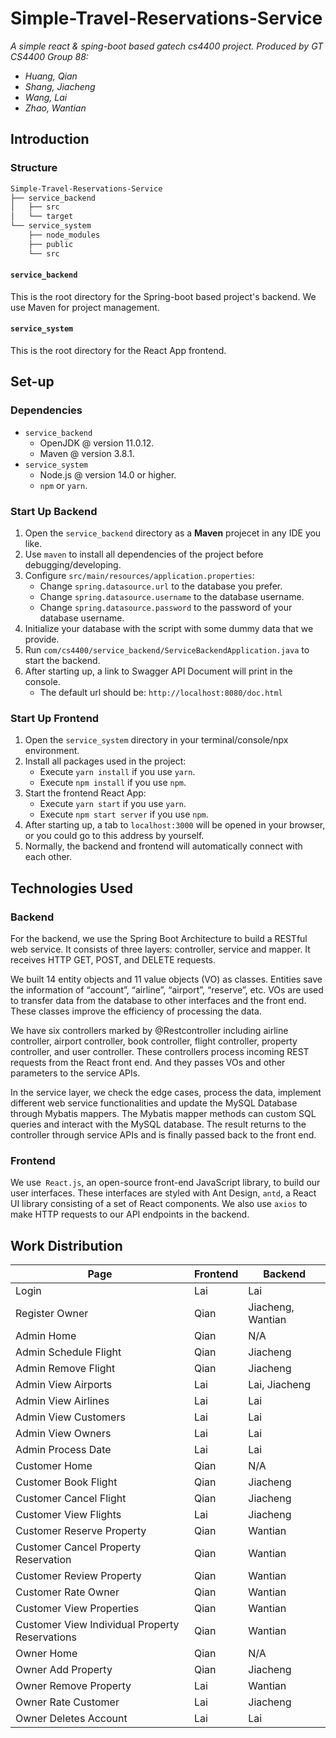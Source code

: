 # Simple-Travel-Reservations-Service
*A simple react & sping-boot based gatech cs4400 project.*
*Produced by GT CS4400 Group 88:*
- *Huang, Qian*
- *Shang, Jiacheng*
- *Wang, Lai*
- *Zhao, Wantian*

## Introduction

### Structure
```bash
Simple-Travel-Reservations-Service
├── service_backend
│   ├── src
│   └── target
└── service_system
    ├── node_modules
    ├── public
    └── src
```
#### `service_backend`
This is the root directory for the Spring-boot based project's backend. We use Maven for project management.

#### `service_system`
This is the root directory for the React App frontend.

## Set-up

### Dependencies
- `service_backend`
  - OpenJDK @ version 11.0.12.
  - Maven @ version 3.8.1.
- `service_system`
  - Node.js @ version 14.0 or higher.
  - `npm` or `yarn`.

### Start Up Backend
1. Open the `service_backend` directory as a **Maven** projecet in any IDE you like.
2. Use `maven` to install all dependencies of the project before debugging/developing.
3. Configure `src/main/resources/application.properties`:
    - Change `spring.datasource.url` to the database you prefer.
    - Change `spring.datasource.username` to the database username.
    - Change `spring.datasource.password` to the password of your database username.
4. Initialize your database with the script with some dummy data that we provide.
5. Run `com/cs4400/service_backend/ServiceBackendApplication.java` to start the backend.
6. After starting up, a link to Swagger API Document will print in the console.
    - The default url should be: `http://localhost:8080/doc.html`

### Start Up Frontend
1. Open the `service_system` directory in your terminal/console/npx environment.
2. Install all packages used in the project:
    * Execute `yarn install` if you use `yarn`.
    * Execute `npm install` if you use `npm`.
3. Start the frontend React App:
    * Execute `yarn start` if you use `yarn`.
    * Execute `npm start server` if you use `npm`.
4. After starting up, a tab to `localhost:3000` will be opened in your browser, or you could go to this address by yourself.
5. Normally, the backend and frontend will automatically connect with each other.

## Technologies Used

### Backend

For the backend, we use the Spring Boot Architecture to build a RESTful web service. It consists of three layers: controller, service and mapper.  It receives HTTP GET, POST, and DELETE requests. 

We built 14 entity objects and 11 value objects (VO) as classes. Entities save the information of “account”, “airline”, “airport”, “reserve”, etc. VOs are used to transfer data from the database to other interfaces and the front end. These classes improve the efficiency of processing the data.

We have six controllers marked by @Restcontroller including airline controller, airport controller, book controller, flight controller, property controller, and user controller. These controllers process incoming REST requests from the React front end. And they passes VOs and other parameters to the service APIs.

In the service layer, we check the edge cases, process the data, implement different web service functionalities and update the MySQL Database through Mybatis mappers. The Mybatis mapper methods can custom SQL queries and interact with the MySQL database. The result returns to the controller through service APIs and is finally passed back to the front end.

### Frontend
    
We use` React.js`, an open-source front-end JavaScript library, to build our user interfaces. These interfaces are styled with Ant Design, `antd`, a React UI library consisting of a set of React components. We also use `axios` to make HTTP requests to our API endpoints in the backend.

## Work Distribution

| Page                                           | Frontend | Backend           |
| ---------------------------------------------- | -------- | ----------------- |
| Login                                          | Lai      | Lai               |
| Register Owner                                 | Qian     | Jiacheng, Wantian |
| Admin Home                                     | Qian     | N/A               |
| Admin Schedule Flight                          | Qian     | Jiacheng          |
| Admin Remove Flight                            | Qian     | Jiacheng          |
| Admin View Airports                            | Lai      | Lai, Jiacheng     |
| Admin View Airlines                            | Lai      | Lai               |
| Admin View Customers                           | Lai      | Lai               |
| Admin View Owners                              | Lai      | Lai               |
| Admin Process Date                             | Lai      | Lai               |
| Customer Home                                  | Qian     | N/A               |
| Customer Book Flight                           | Qian     | Jiacheng          |
| Customer Cancel Flight                         | Qian     | Jiacheng          |
| Customer View Flights                          | Lai      | Jiacheng          |
| Customer Reserve Property                      | Qian     | Wantian           |
| Customer Cancel Property Reservation           | Qian     | Wantian           |
| Customer Review Property                       | Qian     | Wantian           |
| Customer Rate Owner                            | Qian     | Wantian           |
| Customer View Properties                       | Qian     | Wantian           |
| Customer View Individual Property Reservations | Qian     | Wantian           |
| Owner Home                                     | Qian     | N/A               |
| Owner Add Property                             | Qian     | Jiacheng          |
| Owner Remove Property                          | Lai      | Wantian           |
| Owner Rate Customer                            | Lai      | Jiacheng          |
| Owner Deletes Account                          | Lai      | Lai               |

